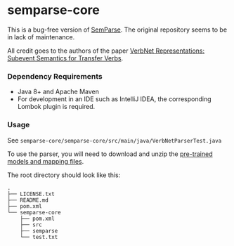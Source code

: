 # semparse-core

This is a bug-free version of [SemParse](https://github.com/jgung/verbnet-parser). The original repository seems to be in lack of maintenance.

All credit goes to the authors of the paper [VerbNet Representations: Subevent Semantics for Transfer Verbs](https://www.aclweb.org/anthology/W19-3318.pdf).

### Dependency Requirements

* Java 8+ and Apache Maven
* For development in an IDE such as IntelliJ IDEA, the corresponding Lombok plugin is required.

### Usage

See ```semparse-core/semparse-core/src/main/java/VerbNetParserTest.java```

To use the parser, you will need to download and unzip the [pre-trained models and mapping files](https://drive.google.com/open?id=1qESz4tlviIjsAYzb8qlUg1ps3o37i6l3).

The root directory should look like this:

```
.
├── LICENSE.txt
├── README.md
├── pom.xml
└── semparse-core
    ├── pom.xml
    ├── src
    ├── semparse
    └── test.txt
```
